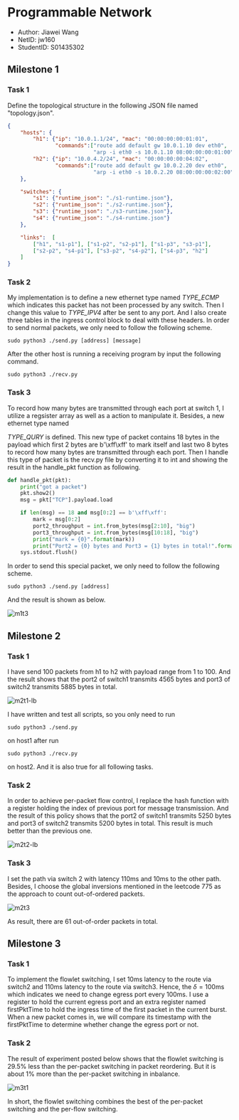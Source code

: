 # Programmable Network

* Author: Jiawei Wang
* NetID: jw160
* StudentID: S01435302



## Milestone 1

### Task 1

Define the topological structure in the following JSON file named "topology.json".

``` json
{
    "hosts": {
        "h1": {"ip": "10.0.1.1/24", "mac": "00:00:00:00:01:01",
               "commands":["route add default gw 10.0.1.10 dev eth0",
                           "arp -i eth0 -s 10.0.1.10 08:00:00:00:01:00"]},
        "h2": {"ip": "10.0.4.2/24", "mac": "00:00:00:00:04:02",
               "commands":["route add default gw 10.0.2.20 dev eth0",
                           "arp -i eth0 -s 10.0.2.20 08:00:00:00:02:00"]}
    },

    "switches": {
        "s1": {"runtime_json": "./s1-runtime.json"},
        "s2": {"runtime_json": "./s2-runtime.json"},
        "s3": {"runtime_json": "./s3-runtime.json"},
        "s4": {"runtime_json": "./s4-runtime.json"}
    },

    "links":  [
        ["h1", "s1-p1"], ["s1-p2", "s2-p1"], ["s1-p3", "s3-p1"], 
        ["s2-p2", "s4-p1"], ["s3-p2", "s4-p2"], ["s4-p3", "h2"]
    ]
}
```

### Task 2

My implementation is to define a new ethernet type named *TYPE_ECMP* which indicates this packet has not been processed by any switch. Then I change this value to *TYPE_IPV4* after be sent to any port. And I also create three tables in the ingress control block to deal with these headers. In order to send normal packets,  we only need to follow the following scheme.

```shell
sudo python3 ./send.py [address] [message]
```

After the other host is running a receiving program by input the following command.

```shell
sudo python3 ./recv.py
```

### Task 3
To record how many bytes are transmitted through each port at switch 1, I utilize a regsister array as well as a action to manipulate it. Besides, a new ethernet type named 

*TYPE_QURY* is defined. This new type of packet contains 18 bytes in the payload which first 2 bytes are b'\xff\xff' to mark itself and last two 8 bytes to record how many bytes are transmitted through each port. Then I handle this type of packet is the recv.py file by converting it to int and showing the result in the handle_pkt function as following.

```python
def handle_pkt(pkt):
    print("got a packet")
    pkt.show2()
    msg = pkt["TCP"].payload.load

    if len(msg) == 18 and msg[0:2] == b'\xff\xff':
        mark = msg[0:2]
        port2_throughput = int.from_bytes(msg[2:10], "big")
        port3_throughput = int.from_bytes(msg[10:18], "big")
        print("mark = {0}".format(mark))
        print("Port2 = {0} bytes and Port3 = {1} bytes in total!".format(port2_throughput, port3_throughput))
    sys.stdout.flush()
```

In order to send this special packet, we only need to follow the following scheme.

```shell
sudo python3 ./send.py [address]
```

And the result is shown as below.

![m1t3](D:\Documents\GitHub\comp536\lab2\asset\m1t3.PNG)






## Milestone 2

### Task 1

I have send 100 packets from h1 to h2 with payload range from 1 to 100. And the result shows that the port2 of switch1 transmits 4565 bytes and port3 of switch2 transmits 5885 bytes in total.

<img src="D:\Documents\GitHub\comp536\lab2\asset\m2t1-lb.PNG" alt="m2t1-lb" style="zoom:100%;" />

I have written and test all scripts, so you only need to run

```shell
sudo python3 ./send.py
```

on host1 after run

```shell
sudo python3 ./recv.py
```

on host2. And it is also true for all following tasks.



### Task 2

In order to achieve per-packet flow control, I replace the hash function with a register holding the index of previous port for message transmission. And the result of this policy shows that the port2 of switch1 transmits 5250 bytes and port3 of switch2 transmits 5200 bytes in total. This result is much better than the previous one.



![m2t2-lb](D:\Documents\GitHub\comp536\lab2\asset\m2t2-lb.PNG)



### Task 3

 I set the path via switch 2 with latency 110ms and 10ms to the other path. Besides, I choose the global inversions mentioned in the leetcode 775 as the approach to count out-of-ordered packets.

![m2t3](D:\Documents\GitHub\comp536\lab2\asset\m2t3.PNG)

As result, there are 61 out-of-order packets in total.



## Milestone 3

### Task 1

To implement the flowlet switching, I set 10ms latency to the route via switch2 and 110ms latency to the route via switch3. Hence, the $\delta = 100$ms which indicates we need to change egress port every 100ms. I use a register to hold the current egress port and an extra register named firstPktTime to hold the ingress time of the first packet in the current burst. When a new packet comes in, we will compare its timestamp with the firstPktTime to determine whether change the egress port or not.



### Task 2

The result of experiment posted below shows that the flowlet switching is 29.5% less than the per-packet switching in packet reordering. But it is about 1% more than the per-packet switching in inbalance. 

![m3t1](D:\Documents\GitHub\comp536\lab2\asset\m3t1.PNG)

In short, the flowlet switching combines the best of the per-packet switching and the per-flow switching.

